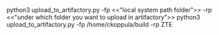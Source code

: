 python3 upload_to_artifactory.py -fp <<"local system path folder">> -rp <<"under which folder you want to upload in artifactory">>
python3 upload_to_artifactory.py -fp /home/ckoppula/build -rp ZTE

